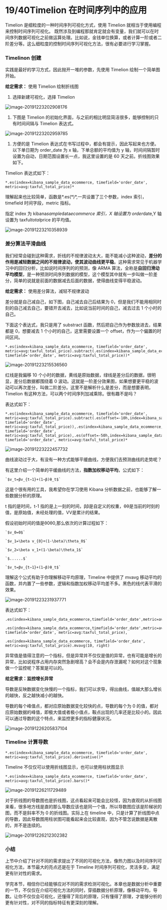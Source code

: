 # 19/40Timelion 在时间序列中的应用

Timelion 是细粒度的一种时间序列可视化方式，使用 Timelion 就相当于使用编程来控制时间序列可视化。 既然涉及到编程那就肯定就会有变量，我们就可以在时间序列数据可视化之前做运算处理。比如说，金钱单位换算，或者计算一阶或者二阶差分等。这么细粒度的控制时间序列可视化方法，很有必要进行学习掌握。

### Timelinon 创建

实践是最好的学习方式，因此抛开一堆的参数，先使用 Timelion 绘制一个简单图开始。

**给定需求：** 使用 Timelion 绘制折线图

1. 选择新建可视化，选择 Timelion

![image-20191223202908176](https://images.gitbook.cn/2020-04-07-063039.png)

1. 下图是 Timelion 的初始化界面，与之前的相比明显简洁很多，能够控制的只有时间间隔与 Timelion 表达式。

![image-20191223202959785](https://images.gitbook.cn/2020-04-07-063041.png)

1. 方便的是 Timelion 表达式在书写过程中，都会有提示，因此写起来也方便。以下单日期为 order_date 为 x 轴，下单总额的平均值为 y 轴，时间间隔暂时设置为自动，日期范围设置长一点，我这里设置的是 60 天之前。折线图效果如下。

Timelion 表达式如下：

```
*.es(index=kibana_sample_data_ecommerce, timefield='order_date', metric=avg:taxful_total_price)*
```

理解起来也比较简单，函数是*.es(\*)*,一共设置了三个参数，index 索引，timefield 时间字段，metric 指标。

指定 index 为 kibana*sample*data*ecommerce 索引，X 轴设置为 order*date,Y 轴设置为 taxful*total*price 的平均值。

![image-20191223210358939](https://images.gitbook.cn/2020-04-07-063042.png)

### 差分算法平滑曲线

我们经常会碰到这种需求，折线的不规律波动太大，能不能减小这种波动，**差分的作用是减轻数据之间的不规律波动，使其波动曲线更平稳**。这种需求常见于机器学习中的回归分析，比如说时间序列的的预测，像 ARMA 算法，全称是**自回归滑动平均模型**，是一种预测时间序列数据的模型，这个模型其中就有一步叫做一阶差分，简单的说就是前面的数据减去后面的数据，使得曲线变得平稳波动。

**给定需求：** 使用差分算法，减轻不规律波动

差分就是自己减自己，如下图，自己减去自己后结果为 0，但是我们不能用相同时刻的自己减去自己，要错开去减去，比如说当前时间的自己，减去过去 1 个小时的自己。

下面这个表达式，我只是用了 substract 函数，然后把自己作为参数放进去，结果都是 0，想要减去 1 个小时的自己，这里需要设置一个 offset，作为一个偏置的时间区间。

```
*.es(index=kibana_sample_data_ecommerce, timefield='order_date', metric=avg:taxful_total_price).subtract(.es(index=kibana_sample_data_ecommerce, timefield='order_date', metric=avg:taxful_total_price))*
```

![image-20191223215536560](https://images.gitbook.cn/2020-04-07-063043.png)

红线是我偏移 10 个小时的数据，黄线是原始数据，绿线是差分后的数据，很明显，差分后数据都围绕着 0 波动。这就是一阶差分效果图，如果想要更平稳的波动可以再次差分，叫做二阶差分。这里不是解析什么是差分，而是想要表明，Timelion 有这种方法，可以两个时间序列加减乘除。很有趣不是吗？

表达式如下：

```
*.es(index=kibana_sample_data_ecommerce, timefield='order_date', metric=avg:taxful_total_price).subtract(.es(offset=-10h,index=kibana_sample_data_ecommerce, timefield='order_date', metric=avg:taxful_total_price)),.es(index=kibana_sample_data_ecommerce, timefield='order_date', metric=avg:taxful_total_price),.es(offset=-50h,index=kibana_sample_data_ecommerce, timefield='order_date', metric=avg:taxful_total_price)*
```

![image-20191223222457732](https://images.gitbook.cn/2020-04-07-063044.png)

曲线波动过于大，有没有一种方式能够平缓曲线，方便我们去预测曲线的走势呢？

有这里介绍一个简单的平缓曲线的方法，**指数加权移动平均**，公式如下：

```
`$v_t=βv_{t−1}+(1−β)θ_t$`
```

这是个很有用的工具，我希望你在学习使用 Kibana 分析数据之前，也能够了解一些数据分析的原理。

t 指的是时间，t-1 指的是上一刻的时间，ββ是自定义的权重，θθ是当前的时刻的值，是原始值，未经处理的值，VV是累计的结果。

假设初始时间的值是θ0θ0,那么依次的计算过程如下：

```
`$v_0=0$`

`$v_1=\beta v_{0}+(1-\beta)\theta_0$`

`$v_2=\beta v_1+(1-\beta)\theta_1$`

`$......$`

`$v_t=βv_{t−1}+(1−β)θ_t$`
```

理解这个公式有助于你理解移动平均原理，Timeline 中提供了 mvavg 移动平均的函数，并内置了一些参数，逻辑和指数加权移动平均差不多。黑色的线代表平滑的效果。

![image-20191223231937771](https://images.gitbook.cn/2020-04-07-063045.png)

表达式如下：

```
.es(index=kibana_sample_data_ecommerce,timefield='order_date',metric=avg:taxful_total_price).subtract(es(offset=-10h,index=kibana_sample_data_ecommerce,timefield='order_date',metric=avg:taxful_total_price)),

.es(index=kibana_sample_data_ecommerce,timefield='order_date',metric=avg:taxful_total_price),.es(offset=-10h,index=kibana_sample_data_ecommerce, timefield='order_date', metric=avg:taxful_total_price),

.es(index=kibana_sample_data_ecommerce, timefield='order_date', metric=avg:taxful_total_price).mvavg(10, right)
```

异常值是值得注意的一个指标，但是异常并不仅仅是值的异常，也有可能是增长的异常，比如说程序占用内存突然急剧增高？会不会是内存泄漏呢？如何对这个现象做一个监控呢？答案是可以的。

**给定需求：监控增长异常**

导数是反映数据变化快慢的一个指标，我们可以求导，得出曲线，值越大那么增长的越快，反之越快减小的越快。

导数的每个峰值点，都对应原始数据变化较快的点，导数的每个为 0 的值，都对应原始数据的峰值，即极大值或者极小值点，鞍点出现的几率还是比较小的。因此可以通过导数的这个特点，来监控更多的指标健康状况。

![image-20191226205837104](https://images.gitbook.cn/2020-04-07-063047.png)

### Timeline 计算导数

```
*.es(index=kibana_sample_data_ecommerce, timefield='order_date', metric=avg:taxful_total_price).derivative()*
```

Timeline 不仅仅可以使用折线图显示，也可以使用柱状图显示

```
*.es(index=kibana_sample_data_ecommerce, timefield='order_date', metric=avg:taxful_total_price).bars()*
```

![image-20191226211729489](https://images.gitbook.cn/2020-04-07-063049.png)

对于折线图的导数图也是折线图，这点看起来可能会比较怪，因为直观的从折线图来看，很多地方线是直的那么导数应该也是同一个值，所以导数图应该是阶梯状的图，而不是斜率不为 0 的折线图。实际上在 timeline 中，只是计算了折线图中点的导数，因此导数图用柱状图可能看起来会比较直观，因为不管怎说数据是离散的，并不是连续的。

![image-20191226212302382](https://images.gitbook.cn/2020-04-07-063050.png)

### 小结

上节中介绍了针对不同的需求提出了不同的可视化方法，像热力图以及时间序列可视化方法，本节最大的亮点还是在于 Timeline 时间序列可视化，灵活多变，满足更有针对性的需求。

学完本节，相信你已经能够应对不同的需求检测可视化。本章也是数据分析中重要的一节，不仅仅在介绍可视化方法的同时，穿插数据分析原理，像移动平均，导数。让你不仅仅会可视化，还懂得了背后的原理，只有懂得了原理，才能够分析的更有针对性，对不同的指标特征有更深刻的理解。